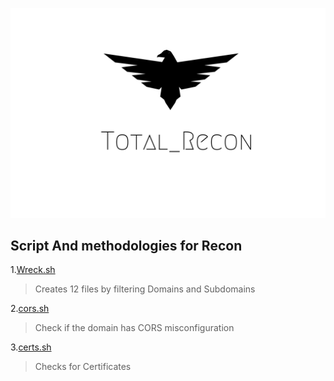 ![alt text](./img/total_recon.png)


## Script And methodologies for Recon 

1.[Wreck.sh](./wreck.sh)
> Creates 12 files by filtering Domains and Subdomains

2.[cors.sh](./cors.sh)
> Check if the domain has CORS misconfiguration

3.[certs.sh](./certs.sh)
> Checks for Certificates 


